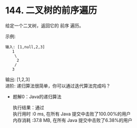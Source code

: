 # 144. 二叉树的前序遍历

给定一个二叉树，返回它的 前序 遍历。

 示例:

```
输入: [1,null,2,3]  
   1
    \
     2
    /
   3 
```

输出: [1,2,3]
<br/>进阶: 递归算法很简单，你可以通过迭代算法完成吗？

- 题解0：Java的递归算法

    执行结果：通过
    <br/>执行用时 :0 ms, 在所有 Java 提交中击败了100.00%的用户
    <br/>内存消耗 :37.8 MB, 在所有 Java 提交中击败了6.38%的用户